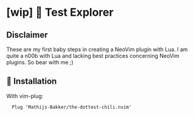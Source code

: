 # [wip] :compass: Test Explorer

## Disclaimer
These are my first baby steps in creating a NeoVim plugin with Lua.
I am quite a n00b with Lua and lacking best practices concerning NeoVim plugins.
So bear with me ;)

## :compass: Installation
With vim-plug:
```
  Plug 'Mathijs-Bakker/the-dottest-chili.nvim'
```
